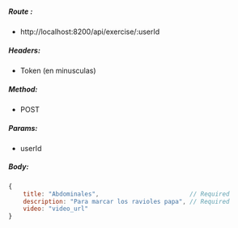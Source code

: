##### Route :  
 - http://localhost:8200/api/exercise/:userId

##### Headers:
 - Token (en minusculas)

##### Method:
 - POST

##### Params:
 - userId

##### Body:

```js
{
    title: "Abdominales",                         // Required
    description: "Para marcar los ravioles papa", // Required
    video: "video_url" 
}
```